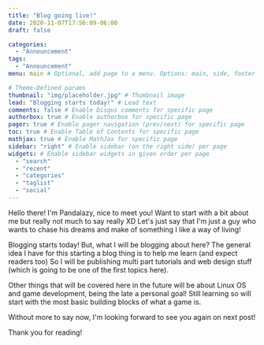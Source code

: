 ```yaml
---
title: "Blog going live!"
date: 2020-11-07T17:56:09-06:00
draft: false

categories:
  - "Announcement"
tags:
  - "Announcement"
menu: main # Optional, add page to a menu. Options: main, side, footer

# Theme-Defined params
thumbnail: "img/placeholder.jpg" # Thumbnail image
lead: "Blogging starts today!" # Lead text
comments: false # Enable Disqus comments for specific page
authorbox: true # Enable authorbox for specific page
pager: true # Enable pager navigation (prev/next) for specific page
toc: true # Enable Table of Contents for specific page
mathjax: true # Enable MathJax for specific page
sidebar: "right" # Enable sidebar (on the right side) per page
widgets: # Enable sidebar widgets in given order per page
  - "search"
  - "recent"
  - "categories"
  - "taglist"
  - "social"
---
```


Hello there! I'm Pandalazy, nice to meet you! Want to start with a bit about me but really not much to say really XD
Let's just say that I'm just a guy who wants to chase his dreams and make of something I like a way of living!


Blogging starts today! But, what I will be blogging about here? The general idea I have for this starting a blog
thing is to help me learn (and expect readers too)
So I will be publishing multi part tutorials and web design stuff (which is going to be one of the first topics here).

Other things that will be covered here in the future will be about Linux OS and game development, being the late a
personal goal! Still learning so will start with the most basic building blocks of what a game is.

Without more to say now, I'm looking forward to see you again on next post!

Thank you for reading!
